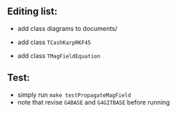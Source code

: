 ## Editing list:

- add class diagrams to documents/

- add class `TCashKarpRKF45`

- add class `TMagFieldEquation`

## Test:

- simply run `make testPropagateMagField`
- note that revise `G4BASE` and `G4GITBASE` before running
